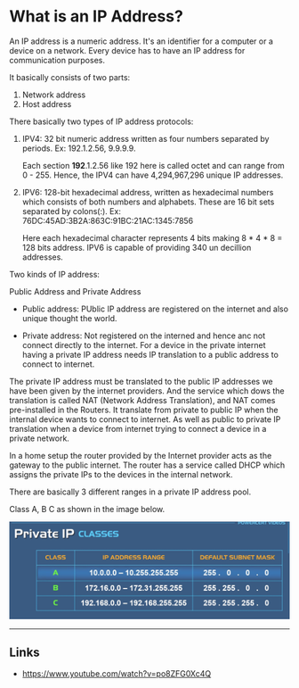# What is an IP Address?

An IP address is a numeric address. It's an identifier for a computer or a device on a network. Every device has to have an IP address for communication purposes.

It basically consists of two parts:

1. Network address
2. Host address

There basically two types of IP address protocols:

1. IPV4: 32 bit numeric address written as four numbers separated by periods. Ex: 192.1.2.56, 9.9.9.9.

    Each section **192**.1.2.56 like 192 here is called octet and can range from 0 - 255. Hence, the IPV4 can have 4,294,967,296 unique IP addresses.

2. IPV6: 128-bit hexadecimal address, written as hexadecimal numbers which consists of both numbers and alphabets. These are 16 bit sets separated by colons(:). Ex: 76DC:45AD:3B2A:863C:91BC:21AC:1345:7856

    Here each hexadecimal character represents 4 bits making 8 * 4 * 8 = 128 bits address.
    IPV6 is capable of providing 340 un decillion addresses.

Two kinds of IP address:

Public Address and Private Address

* Public address: PUblic IP address are registered on the internet and also unique thought the world.

* Private address: Not registered on the interned and hence anc not connect directly to the internet. For a device in the private internet having a private IP address needs IP translation to a public address to connect to internet.

The private IP address must be translated to the public IP addresses we have been given by the internet providers. And the service which dows the translation is called NAT (Network Address Translation), and NAT comes pre-installed in the Routers. It translate from private to public IP when the internal device wants to connect to internet. As well as public to private IP translation when a device from internet trying to connect a device in a private network.

In a home setup the router provided by the Internet provider acts as the gateway to the public internet. The router has a service called DHCP which assigns the private IPs to the devices in the internal network.

There are basically 3 different ranges in a private IP address pool.

Class A, B C as shown in the image below. 

![Private IP Ranges](/images/networking/private_ip_ranges.png)

---

## Links

* <https://www.youtube.com/watch?v=po8ZFG0Xc4Q>
